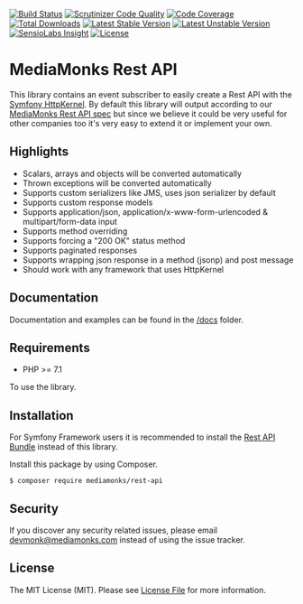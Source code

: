 [![Build Status](https://travis-ci.org/mediamonks/php-rest-api.svg?branch=master)](https://travis-ci.org/mediamonks/php-rest-api)
[![Scrutinizer Code Quality](https://scrutinizer-ci.com/g/mediamonks/php-rest-api/badges/quality-score.png?b=master)](https://scrutinizer-ci.com/g/mediamonks/php-rest-api/?branch=master)
[![Code Coverage](https://scrutinizer-ci.com/g/mediamonks/php-rest-api/badges/coverage.png?b=master)](https://scrutinizer-ci.com/g/mediamonks/php-rest-api/?branch=master)
[![Total Downloads](https://poser.pugx.org/mediamonks/rest-api/downloads)](https://packagist.org/packages/mediamonks/rest-api)
[![Latest Stable Version](https://poser.pugx.org/mediamonks/rest-api/v/stable)](https://packagist.org/packages/mediamonks/rest-api)
[![Latest Unstable Version](https://poser.pugx.org/mediamonks/rest-api/v/unstable)](https://packagist.org/packages/mediamonks/rest-api)
[![SensioLabs Insight](https://img.shields.io/sensiolabs/i/56f4ef4a-a8da-4380-8d40-fada760a665c.svg)](https://insight.sensiolabs.com/projects/56f4ef4a-a8da-4380-8d40-fada760a665c)
[![License](https://poser.pugx.org/mediamonks/rest-api/license)](https://packagist.org/packages/mediamonks/rest-api)

# MediaMonks Rest API

This library contains an event subscriber to easily create a Rest API with the [Symfony HttpKernel](http://symfony.com/doc/current/components/http_kernel.html). 
By default this library will output according to our [MediaMonks Rest API spec](https://github.com/mediamonks/documents) but since we believe it could be very useful for other companies too it's very easy to extend it or implement your own.

## Highlights

- Scalars, arrays and objects will be converted automatically
- Thrown exceptions will be converted automatically
- Supports custom serializers like JMS, uses json serializer by default
- Supports custom response models
- Supports application/json, application/x-www-form-urlencoded & multipart/form-data input
- Supports method overriding
- Supports forcing a "200 OK" status method
- Supports paginated responses
- Supports wrapping json response in a method (jsonp) and post message
- Should work with any framework that uses HttpKernel

## Documentation

Documentation and examples can be found in the [/docs](/docs) folder.

## Requirements

- PHP >= 7.1

To use the library.

## Installation

For Symfony Framework users it is recommended to install the [Rest API Bundle](https://github.com/mediamonks/symfony-rest-api-bundle) instead of this library.

Install this package by using Composer.

```
$ composer require mediamonks/rest-api
```

## Security

If you discover any security related issues, please email devmonk@mediamonks.com instead of using the issue tracker.

## License

The MIT License (MIT). Please see [License File](LICENSE) for more information.
